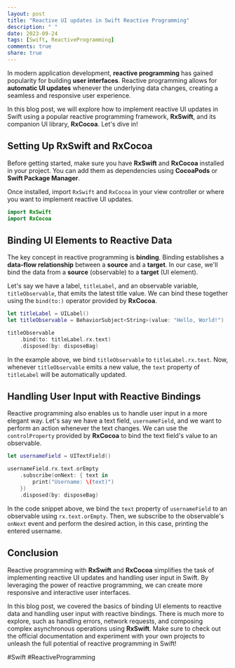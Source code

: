```yaml
---
layout: post
title: "Reactive UI updates in Swift Reactive Programming"
description: " "
date: 2023-09-24
tags: [Swift, ReactiveProgramming]
comments: true
share: true
---
```


In modern application development, **reactive programming** has gained popularity for building **user interfaces**. Reactive programming allows for **automatic UI updates** whenever the underlying data changes, creating a seamless and responsive user experience. 

In this blog post, we will explore how to implement reactive UI updates in Swift using a popular reactive programming framework, **RxSwift**, and its companion UI library, **RxCocoa**. Let's dive in!

## Setting Up RxSwift and RxCocoa

Before getting started, make sure you have **RxSwift** and **RxCocoa** installed in your project. You can add them as dependencies using **CocoaPods** or **Swift Package Manager**.

Once installed, import `RxSwift` and `RxCocoa` in your view controller or where you want to implement reactive UI updates.

```swift
import RxSwift
import RxCocoa
```

## Binding UI Elements to Reactive Data

The key concept in reactive programming is **binding**. Binding establishes a **data-flow relationship** between a **source** and a **target**. In our case, we'll bind the data from a **source** (observable) to a **target** (UI element).

Let's say we have a label, `titleLabel`, and an observable variable, `titleObservable`, that emits the latest title value. We can bind these together using the `bind(to:)` operator provided by **RxCocoa**.

```swift
let titleLabel = UILabel()
let titleObservable = BehaviorSubject<String>(value: "Hello, World!")

titleObservable
    .bind(to: titleLabel.rx.text)
    .disposed(by: disposeBag)
```

In the example above, we bind `titleObservable` to `titleLabel.rx.text`. Now, whenever `titleObservable` emits a new value, the `text` property of `titleLabel` will be automatically updated.

## Handling User Input with Reactive Bindings

Reactive programming also enables us to handle user input in a more elegant way. Let's say we have a text field, `usernameField`, and we want to perform an action whenever the text changes. We can use the `controlProperty` provided by **RxCocoa** to bind the text field's value to an observable.

```swift
let usernameField = UITextField()

usernameField.rx.text.orEmpty
    .subscribe(onNext: { text in
        print("Username: \(text)")
    })
    .disposed(by: disposeBag)
```

In the code snippet above, we bind the `text` property of `usernameField` to an observable using `rx.text.orEmpty`. Then, we subscribe to the observable's `onNext` event and perform the desired action, in this case, printing the entered username.

## Conclusion

Reactive programming with **RxSwift** and **RxCocoa** simplifies the task of implementing reactive UI updates and handling user input in Swift. By leveraging the power of reactive programming, we can create more responsive and interactive user interfaces. 

In this blog post, we covered the basics of binding UI elements to reactive data and handling user input with reactive bindings. There is much more to explore, such as handling errors, network requests, and composing complex asynchronous operations using **RxSwift**. Make sure to check out the official documentation and experiment with your own projects to unleash the full potential of reactive programming in Swift!

#Swift #ReactiveProgramming
